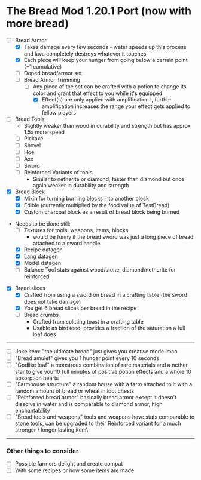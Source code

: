 # The Bread Mod 1.20.1 Port (now with more bread)

- [ ] Bread Armor
  - [X] Takes damage every few seconds - water speeds up this process and lava completely destroys whatever it touches
  - [X] Each piece will keep your hunger from going below a certain point (+1 cumulative)
  - [ ] Doped bread/armor set
  - [ ] Bread Armor Trimming
    - [ ] Any piece of the set can be crafted with a potion to change its color and grant that effect to you while it's equipped
      - [X] Effect(s) are only applied with amplification I, further amplification increases the range your effect gets applied to fellow players
- [ ] Bread Tools
  - Slightly weaker than wood in durability and strength but has approx 1.5x more speed
  - [ ] Pickaxe
  - [ ] Shovel
  - [ ] Hoe
  - [ ] Axe
  - [ ] Sword
  - [ ] Reinforced Variants of tools
    - Similar to netherite or diamond, faster than diamond but once again weaker in durability and strength
- [X] Bread Block
  - [X] Mixin for turning burning blocks into another block
  - [X] Edible (currently multiplied by the food value of TestBread)
  - [X] Custom charcoal block as a result of bread block being burned
- Needs to be done still:
  - [ ] Textures for tools, weapons, items, blocks
    - would be funny if the bread sword was just a long piece of bread attached to a sword handle
  - [X] Recipe datagen
  - [X] Lang datagen
  - [X] Model datagen
  - [ ] Balance Tool stats against wood/stone, diamond/netherite for reinforced
- [X] Bread slices
  - [X] Crafted from using a sword on bread in a crafting table (the sword does not take damage)
  - [X] You get 6 bread slices per bread in the recipe
  - [ ] Bread crumbs
    - Crafted from splitting toast in a crafting table
    - Usable as birdseed, provides a fraction of the saturation a full loaf does 
---
- [ ] Joke item: "the ultimate bread" just gives you creative mode lmao
- [ ] "Bread amulet" gives you 1 hunger point every 10 seconds
- [ ] "Godlike loaf" a monstrous combination of rare materials and a nether star to give you 10 full minutes of positive potion effects and a whole 10 absorption hearts
- [ ] "Farmhouse structure" a random house with a farm attached to it with a random amount of bread or wheat in loot chests
- [ ] "Reinforced bread armor" basically bread armor except it doesn't dissolve in water and is comparable to diamond armor, high enchantability
- [ ] "Bread tools and weapons" tools and weapons have stats comparable to stone tools, can be upgraded to their Reinforced variant for a much stronger / longer lasting item\
---
### Other things to consider
- [ ] Possible farmers delight and create compat
- [ ] With some recipes or how some items are made
